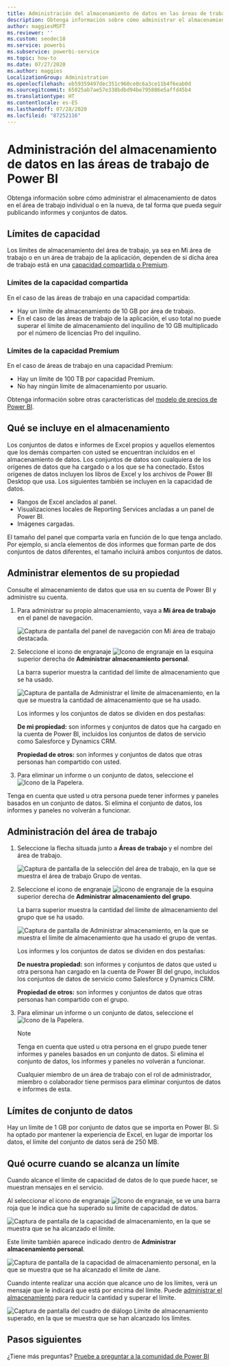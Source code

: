 ```yaml
---
title: Administración del almacenamiento de datos en las áreas de trabajo
description: Obtenga información sobre cómo administrar el almacenamiento de datos en el área de trabajo individual o en la nueva para asegurarse de que puede seguir publicando informes y conjuntos de datos.
author: maggiesMSFT
ms.reviewer: ''
ms.custom: seodec18
ms.service: powerbi
ms.subservice: powerbi-service
ms.topic: how-to
ms.date: 07/27/2020
ms.author: maggies
LocalizationGroup: Administration
ms.openlocfilehash: eb59359497dec351c960ce0c6a3ce11b4f6eab0d
ms.sourcegitcommit: 65025ab7ae57e338bdbd94be795886e5affd45b4
ms.translationtype: HT
ms.contentlocale: es-ES
ms.lasthandoff: 07/28/2020
ms.locfileid: "87252116"
---
```

# <a name="manage-data-storage-in-power-bi-workspaces"></a>Administración del almacenamiento de datos en las áreas de trabajo de Power BI

Obtenga información sobre cómo administrar el almacenamiento de datos en el área de trabajo individual o en la nueva, de tal forma que pueda seguir publicando informes y conjuntos de datos.

## <a name="capacity-limits"></a>Límites de capacidad

Los límites de almacenamiento del área de trabajo, ya sea en Mi área de trabajo o en un área de trabajo de la aplicación, dependen de si dicha área de trabajo está en una [capacidad compartida o Premium](../fundamentals/service-basic-concepts.md#capacities).

### <a name="shared-capacity-limits"></a>Límites de la capacidad compartida
En el caso de las áreas de trabajo en una capacidad compartida: 

- Hay un límite de almacenamiento de 10 GB por área de trabajo.
- En el caso de las áreas de trabajo de la aplicación, el uso total no puede superar el límite de almacenamiento del inquilino de 10 GB multiplicado por el número de licencias Pro del inquilino.

### <a name="premium-capacity-limits"></a>Límites de la capacidad Premium
En el caso de áreas de trabajo en una capacidad Premium:
- Hay un límite de 100 TB por capacidad Premium.
- No hay ningún límite de almacenamiento por usuario.

Obtenga información sobre otras características del [modelo de precios de Power BI](https://powerbi.microsoft.com/pricing).

## <a name="whats-included-in-storage"></a>Qué se incluye en el almacenamiento

Los conjuntos de datos e informes de Excel propios y aquellos elementos que los demás comparten con usted se encuentran incluidos en el almacenamiento de datos. Los conjuntos de datos son cualquiera de los orígenes de datos que ha cargado o a los que se ha conectado. Estos orígenes de datos incluyen los libros de Excel y los archivos de Power BI Desktop que usa. Los siguientes también se incluyen en la capacidad de datos.

* Rangos de Excel anclados al panel.
* Visualizaciones locales de Reporting Services ancladas a un panel de Power BI.
* Imágenes cargadas.

El tamaño del panel que comparta varía en función de lo que tenga anclado. Por ejemplo, si ancla elementos de dos informes que forman parte de dos conjuntos de datos diferentes, el tamaño incluirá ambos conjuntos de datos.

## <a name="manage-items-you-own"></a>Administrar elementos de su propiedad

Consulte el almacenamiento de datos que usa en su cuenta de Power BI y administre su cuenta.

1. Para administrar su propio almacenamiento, vaya a **Mi área de trabajo** en el panel de navegación.
   
    ![Captura de pantalla del panel de navegación con Mi área de trabajo destacada.](media/service-admin-manage-your-data-storage-in-power-bi/pbi_myworkspace.png)

2. Seleccione el icono de engranaje ![Icono de engranaje](media/service-admin-manage-your-data-storage-in-power-bi/pbi_gearicon.png) en la esquina superior derecha de **Administrar almacenamiento personal**.
   
    La barra superior muestra la cantidad del límite de almacenamiento que se ha usado.
   
    ![Captura de pantalla de Administrar el límite de almacenamiento, en la que se muestra la cantidad de almacenamiento que se ha usado.](media/service-admin-manage-your-data-storage-in-power-bi/pbi_persnlstorage.png)
   
    Los informes y los conjuntos de datos se dividen en dos pestañas:
   
    **De mi propiedad:** son informes y conjuntos de datos que ha cargado en la cuenta de Power BI, incluidos los conjuntos de datos de servicio como Salesforce y Dynamics CRM.  

    **Propiedad de otros:** son informes y conjuntos de datos que otras personas han compartido con usted.
1. Para eliminar un informe o un conjunto de datos, seleccione el ![Icono de la Papelera](media/service-admin-manage-your-data-storage-in-power-bi/pbi_deleteicon.png).

Tenga en cuenta que usted u otra persona puede tener informes y paneles basados en un conjunto de datos. Si elimina el conjunto de datos, los informes y paneles no volverán a funcionar.

## <a name="manage-your-workspace"></a>Administración del área de trabajo
1. Seleccione la flecha situada junto a **Áreas de trabajo** y el nombre del área de trabajo.
   
    ![Captura de pantalla de la selección del área de trabajo, en la que se muestra el área de trabajo Grupo de ventas.](media/service-admin-manage-your-data-storage-in-power-bi/pbi_groupworkspaces.png)
2. Seleccione el icono de engranaje ![icono de engranaje](media/service-admin-manage-your-data-storage-in-power-bi/pbi_gearicon.png) de la esquina superior derecha de **Administrar almacenamiento del grupo**.
   
    La barra superior muestra la cantidad del límite de almacenamiento del grupo que se ha usado.
   
    ![Captura de pantalla de Administrar almacenamiento, en la que se muestra el límite de almacenamiento que ha usado el grupo de ventas.](media/service-admin-manage-your-data-storage-in-power-bi/pbi_groupstorage.png)
   
    Los informes y los conjuntos de datos se dividen en dos pestañas:
   
    **De nuestra propiedad:** son informes y conjuntos de datos que usted u otra persona han cargado en la cuenta de Power BI del grupo, incluidos los conjuntos de datos de servicio como Salesforce y Dynamics CRM.

    **Propiedad de otros:** son informes y conjuntos de datos que otras personas han compartido con el grupo.

3. Para eliminar un informe o un conjunto de datos, seleccione el ![Icono de la Papelera](media/service-admin-manage-your-data-storage-in-power-bi/pbi_deleteicon.png).
   
   > [!NOTE]
   > Tenga en cuenta que usted u otra persona en el grupo puede tener informes y paneles basados en un conjunto de datos. Si elimina el conjunto de datos, los informes y paneles no volverán a funcionar.
   
   Cualquier miembro de un área de trabajo con el rol de administrador, miembro o colaborador tiene permisos para eliminar conjuntos de datos e informes de esta.

## <a name="dataset-limits"></a>Límites de conjunto de datos
Hay un límite de 1 GB por conjunto de datos que se importa en Power BI. Si ha optado por mantener la experiencia de Excel, en lugar de importar los datos, el límite del conjunto de datos será de 250 MB.

## <a name="what-happens-when-you-reach-a-limit"></a>Qué ocurre cuando se alcanza un límite
Cuando alcance el límite de capacidad de datos de lo que puede hacer, se muestran mensajes en el servicio. 

Al seleccionar el icono de engranaje ![Icono de engranaje](media/service-admin-manage-your-data-storage-in-power-bi/pbi_gearicon.png), se ve una barra roja que le indica que ha superado su límite de capacidad de datos.

![Captura de pantalla de la capacidad de almacenamiento, en la que se muestra que se ha alcanzado el límite.](media/service-admin-manage-your-data-storage-in-power-bi/manage-storage-limit.png)

Este límite también aparece indicado dentro de **Administrar almacenamiento personal**.

 ![Captura de pantalla de la capacidad de almacenamiento personal, en la que se muestra que se ha alcanzado el límite de Jane.](media/service-admin-manage-your-data-storage-in-power-bi/manage-storage-limit2.png)

 Cuando intente realizar una acción que alcance uno de los límites, verá un mensaje que le indicará que está por encima del límite. Puede [administrar el almacenamiento](#manage-items-you-own) para reducir la cantidad y superar el límite.

 ![Captura de pantalla del cuadro de diálogo Límite de almacenamiento superado, en la que se muestra que se han alcanzado los límites.](media/service-admin-manage-your-data-storage-in-power-bi/powerbi-pro-over-limit.png)

 ## <a name="next-steps"></a>Pasos siguientes

 ¿Tiene más preguntas? [Pruebe a preguntar a la comunidad de Power BI](https://community.powerbi.com/)
